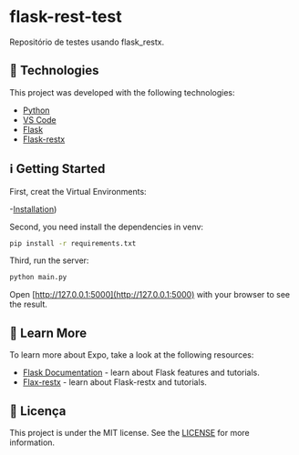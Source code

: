 # flask-rest-test
 Repositório de testes usando flask_restx.
 
## :rocket: Technologies

This project was developed with the following technologies:


- [Python](https://www.python.org/)
- [VS Code](https://code.visualstudio.com/)
- [Flask](https://flask.palletsprojects.com/en/2.0.x/)
- [Flask-restx](https://flask-restx.readthedocs.io/en/latest/)


## :information_source: Getting Started

First, creat the Virtual Environments:

-[Installation](https://flask.palletsprojects.com/en/2.0.x/installation/))

Second, you need install the dependencies in venv:

```bash
pip install -r requirements.txt
```

Third, run the server:

```bash
python main.py
```

Open [http://127.0.0.1:5000](http://127.0.0.1:5000) with your browser to see the result.



## :bookmark: Learn More

To learn more about Expo, take a look at the following resources:

- [Flask Documentation](https://flask.palletsprojects.com/en/2.0.x/) - learn about Flask features and tutorials.
- [Flax-restx](https://flask-restx.readthedocs.io/en/latest/) - learn about Flask-restx and tutorials.

## :memo: Licença
This project is under the MIT license. See the [LICENSE](https://github.com/cesarzxk/flask-rest-test/blob/main/LICENSE) for more information.

